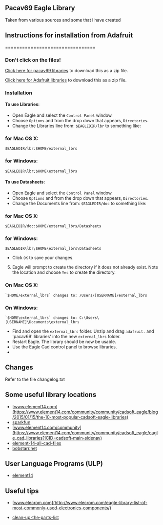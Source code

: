 ## Pacav69 Eagle Library

Taken from various sources and some that i have created

## Instructions for installation from Adafruit

================================

### Don't click on the files! 
[Click here for pacav69 libraries](https://github.com/pacav69/Eagle-Libraries/zipball/master) 
to download this as a zip file.

[Click here for Adafruit libraries](https://github.com/adafruit/Adafruit-Eagle-Library/zipball/master) 
to download this as a zip file.

### Installation
#### To use Libraries:

* Open Eagle and select the `Control Panel` window.
* Choose `Options` and from the drop down that appears, `Directories`.
* Change the Libraries line from: `$EAGLEDIR/lbr` to something like:

### for Mac OS X:

	$EAGLEDIR/lbr:$HOME/external_lbrs
     
### for Windows:

	$EAGLEDIR\lbr;$HOME\external_lbrs 
	
#### To use Datasheets:
* Open Eagle and select the `Control Panel` window.
* Choose `Options` and from the drop down that appears, `Directories`.
* Change the Documents line from: `$EAGLEDIR/doc` to something like:

### for Mac OS X:

	$EAGLEDIR/doc:$HOME/external_lbrs/Datasheets
     
### for Windows:

	$EAGLEDIR\lbr;$HOME\external_lbrs\Datasheets
    

* Click `OK` to save your changes.
5. Eagle will prompt to create the directory if it does not already exist. Note 
the location and choose `Yes` to create the directory.

### On Mac OS X:
    
    `$HOME/external_lbrs` changes to: /Users/[USERNAME]/external_lbrs
    
### On Windows: 
    
    `$HOME\external_lbrs` changes to: C:\Users\[USERNAME]\Documents\external_lbrs


* Find and open the `external_lbrs` folder. Unzip and drag `adafruit.` and 'pacav69' libraries' into the new `external_lbrs` folder.
* Restart Eagle. The library should be now be usable. 
* Use the Eagle Cad control panel to browse libraries.
* 
## Changes
Refer to the file changelog.txt 

## Some useful library locations

* [www.element14.com](https://www.element14.com/community/community/cadsoft_eagle/blog/2015/01/15/the-10-most-popular-cadsoft-eagle-libraries)
* [sparkfun](https://github.com/sparkfun/SparkFun-Eagle-Libraries)
* [www.element14.com/community](https://www.element14.com/community/community/cadsoft_eagle/eagle_cad_libraries?ICID=cadsoft-main-sidenav)
* [element-14-all-cad-files](https://www.element14.com/community/thread/36914/l/element-14-all-cad-files)
* [bobstarr.net](http://www.bobstarr.net/pages/downloads.html)

## User Language Programs (ULP)

* [element14](https://www.element14.com/community/community/cadsoft_eagle/blog/2015/01/19/eagle-ulps-every-user-should-know)


## Useful tips

* [www.elecrom.com](http://www.elecrom.com/eagle-library-list-of-most-commonly-used-electronics-components/)

* [clean-up-the-parts-list](https://www.baldengineer.com/eagle-clean-up-the-parts-list-by-disabling-libraries.html)


